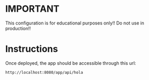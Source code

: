 # IMPORTANT
This configuration is for educational purposes only!!
Do not use in production!!

# Instructions

Once deployed, the app should be accessible through this url:

`http://localhost:8080/app/api/hola`

